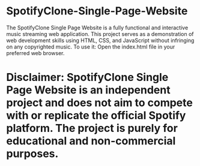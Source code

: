 # SpotifyClone-Single-Page-Website
The SpotifyClone Single Page Website is a fully functional and interactive music streaming web application. This project serves as a demonstration of web development skills using HTML, CSS, and JavaScript without infringing on any copyrighted music.
To use it:
Open the index.html file in your preferred web browser.
# Disclaimer: SpotifyClone Single Page Website is an independent project and does not aim to compete with or replicate the official Spotify platform. The project is purely for educational and non-commercial purposes.
